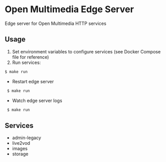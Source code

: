 # Open Multimedia Edge Server

Edge server for Open Multimedia HTTP services

## Usage

1. Set environment variables to configure services (see Docker Compose file for reference)
2. Run services:

  ```sh
  $ make run
  ```

* Restart edge server

 ```sh
  $ make run
  ```

* Watch edge server logs

 ```sh
  $ make run
  ```

## Services

  * admin-legacy
  * live2vod
  * images
  * storage
